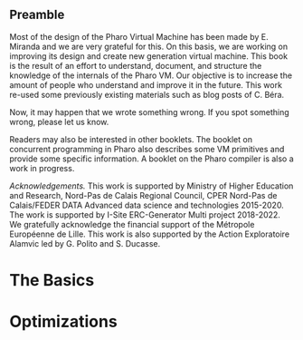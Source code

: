 ## Preamble


Most of the design of the Pharo Virtual Machine has been made by E. Miranda and we are very grateful for this.
On this basis, we are working on improving its design and create new generation virtual machine. 
This book is the result of an effort to understand, document, and structure the knowledge of the internals of the Pharo VM.
Our objective is to increase the amount of people who understand and improve it in the future.
This work re-used some previously existing materials such as blog posts of C. Béra.

Now, it may happen that we wrote something wrong. If you spot something wrong, please let us know.

Readers may also be interested in other booklets.
The booklet on concurrent programming in Pharo also describes some VM primitives and provide some specific information.
A booklet on the Pharo compiler is also a work in progress.

_Acknowledgements._ This work is supported by Ministry of Higher Education and Research, Nord-Pas de Calais Regional Council, CPER Nord-Pas de Calais/FEDER DATA Advanced data science and technologies 2015-2020.
The work is supported by I-Site ERC-Generator Multi project 2018-2022. We gratefully acknowledge the financial support of the Métropole Européenne de Lille.
This work is also supported by the Action Exploratoire Alamvic led by G. Polito and S. Ducasse.

<!inputFile|path=Chapters/0-RuntimeSystemOverview/runtime.md!>

# The Basics

<!inputFile|path=Chapters/1-ObjectStructure/objectStructure.md!>
<!inputFile|path=Chapters/2-MethodsAndBytecode/methodsbytecode.md!>
<!inputFile|path=Chapters/3-SemanticsByExample/basicsOnExecution.md!>
<!inputFile|path=Chapters/4-Interpreter/theInterpreter.md!>

# Optimizations

<!inputFile|path=Chapters/5-DeeperBytecode/methodsbytecode.md!>
<!inputFile|path=Chapters/6-InterpreterOptimizations/interpreteroptimizations.md!>